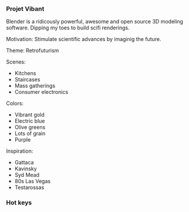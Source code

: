 ### Projet Vibant 

Blender is a ridicously powerful, awesome and open source 3D modeling software.
Dipping my toes to build scifi renderings.

Motivation: Stimulate scientific advances by imaginig the future.

Theme: Retrofuturism  

Scenes:
- Kitchens
- Staircases
- Mass gatherings 
- Consumer electronics 

Colors:
- Vibrant gold
- Electric blue
- Olive greens
- Lots of grain
- Purple

Inspiration:
- Gattaca
- Kavinsky
- Syd Mead
- 80s Las Vegas 
- Testarossas

### Hot keys 


